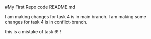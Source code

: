 #My First Repo 
code README.md

I am making changes for task 4 is in main branch.
I am making some changes for task 4 is in conflict-branch.

this is a mistake of task 6!!!
